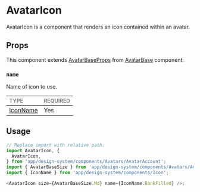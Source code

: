 # AvatarIcon

AvatarIcon is a component that renders an icon contained within an avatar.

## Props

This component extends [AvatarBaseProps](../AvatarBase/AvatarBase.types.ts#L18) from [AvatarBase](../Avatar/Avatar.tsx) component.

### `name`

Name of icon to use.

| <span style="color:gray;font-size:14px">TYPE</span> | <span style="color:gray;font-size:14px">REQUIRED</span> |
| :-------------------------------------------------- | :------------------------------------------------------ |
| [IconName](../Icon/Icon.types.ts#L53)               | Yes                                                     |

## Usage

```javascript
// Replace import with relative path.
import AvatarIcon, {
  AvatarIcon,
} from 'app/design-system/components/Avatars/AvatarAccount';
import { AvatarBaseSize } from 'app/design-system/components/Avatars/Avatar/foundation/AvatarBase';
import { IconName } from 'app/design-system/components/Icon';

<AvatarIcon size={AvatarBaseSize.Md} name={IconName.BankFilled} />;
```
